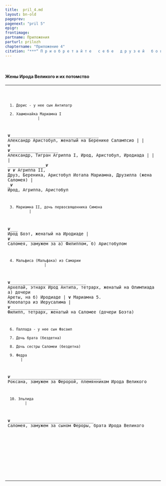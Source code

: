 ```yaml
---
title:  pril_4.md 
layout: bn-old
pageprev: 
pagenext: "pril 5"
epigr: 
frontimage: 
partname: Приложения
parturl: prilozh
chaptername: "Приложение 4"
citation: "***“ П р и о б р е т а й т е   с е б е   д р у з е й   б о г а т с т в о м   н е п р а в е д н ы м ”*<br>   (Лк.16:9).**"
---
```


 
#### Жены Ирода Великого и их потомство





<table>
<colgroup>
<col style="width: 100%" />
</colgroup>
<tbody>
<tr class="odd">
<td><pre><code>

     1. Дорис - у нее сын Антипатр

     2. Хашмонайка Мариамна I
                  |
__________________v_____________________________________________________
       Александр     Аристобул, женатый на Беренике            Салампсио
          |                          |
  ________v________   _______________v__________________________________
  Александр, Тигран   Агриппа I,   Ирод,        Аристобул,      Иродиада
                        |            |              |
   _____________________v_____   ____v____        __v___
   Агриппа II, Друз, Береника,   Аристобул        Иотапа
       Мариамна, Друзилла      (жена Саломея)
                                     |
                         ____________v___________
                         Ирод, Агриппа, Аристобул

     3. Мариамна II, дочь первосвященника Симона
              |
 _____________v________________
 Ирод Боэт, женатый на Иродиаде
        |
 _______v_______________________________________
 Саломея, замужем за а) Филиппом, б) Аристобулом

     4. Мальфиса (Мальфака) из Самарии
                     |
 ____________________v__________________________________________________
 Архелай, этнарх      Ирод Антипа, тетрарх, женатый на         Олимпиада
                      а) дочери Ареты, на б) Иродиаде              |
                                                               ____v____
                                                                Мариамна
     5. Клеопатра из Иерусалима
                |
 _______________v__________________________________
 Филипп, тетрарх, женатый на Саломее (дочери Боэта)

     6. Паллада - у нее сын Фасаил
 
     7. Дочь брата (бездетна)

     8. Дочь сестры Саломеи (бездетна)

     9. Федра
          |
 _________v_____________________________________________
 Роксана, замужем за Феророй, племянником Ирода Великого

     10. Эльпида
            |
  __________v___________________________________________
  Саломея, замужем за сыном Фероры, брата Ирода Великого

</code></pre>
<p> </p>

     

<p> </p></td>
</tr>
</tbody>
</table>


